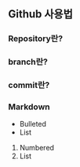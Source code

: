 ## Github 사용법

### Repository란?

### branch란?

### commit란?

### Markdown


- Bulleted
- List

1. Numbered
2. List

